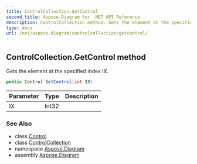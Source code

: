 ```yaml
---
title: ControlCollection.GetControl
second_title: Aspose.Diagram for .NET API Reference
description: ControlCollection method. Gets the element at the specified index IX
type: docs
url: /net/aspose.diagram/controlcollection/getcontrol/
---
```

## ControlCollection.GetControl method

Gets the element at the specified index IX.

```csharp
public Control GetControl(int IX)
```

| Parameter | Type | Description |
| --- | --- | --- |
| IX | Int32 |  |

### See Also

* class [Control](../../control/)
* class [ControlCollection](../)
* namespace [Aspose.Diagram](../../controlcollection/)
* assembly [Aspose.Diagram](../../../)


